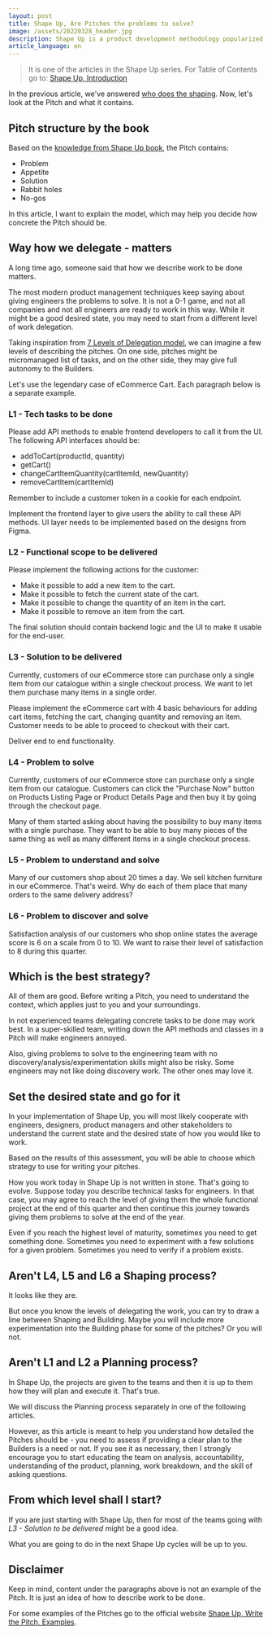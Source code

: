 ```yaml
---
layout: post
title: Shape Up, Are Pitches the problems to solve?
image: /assets/20220328_header.jpg
description: Shape Up is a product development methodology popularized thanks to Ryan Singer, a Head of Product Strategy at Basecamp. I cover the topics not entirely covered in the book to make your implementation of Shape Up much easier. 
article_language: en
---
```


> It is one of the articles in the Shape Up series. For Table of Contents go to: [Shape Up, Introduction](https://rmakara.github.io/Shape-Up-Introduction)

In the previous article, we've answered [who does the shaping](https://rmakara.github.io/Shape-Up-Who-does-the-Shaping). Now, let's look at the Pitch and what it contains.

## Pitch structure by the book

Based on the [knowledge from Shape Up book](https://basecamp.com/shapeup/1.5-chapter-06), the Pitch contains:
* Problem 
* Appetite
* Solution 
* Rabbit holes
* No-gos

In this article, I want to explain the model, which may help you decide how concrete the Pitch should be.

## Way how we delegate - matters

A long time ago, someone said that how we describe work to be done matters.

The most modern product management techniques keep saying about giving engineers the problems to solve. It is not a 0-1 game, and not all companies and not all engineers are ready to work in this way. While it might be a good desired state, you may need to start from a different level of work delegation.

Taking inspiration from [7 Levels of Delegation model](https://medium.com/@jurgenappelo/the-7-levels-of-delegation-672ec2a48103), we can imagine a few levels of describing the pitches. On one side, pitches might be micromanaged list of tasks, and on the other side, they may give full autonomy to the Builders.

Let's use the legendary case of eCommerce Cart. Each paragraph below is a separate example.

### L1 - Tech tasks to be done

Please add API methods to enable frontend developers to call it from the UI. The following API interfaces should be:
* addToCart(productId, quantity)
* getCart()
* changeCartItemQuantity(cartItemId, newQuantity)
* removeCartItem(cartItemId)

Remember to include a customer token in a cookie for each endpoint.

Implement the frontend layer to give users the ability to call these API methods. UI layer needs to be implemented based on the designs from Figma.

### L2 - Functional scope to be delivered

Please implement the following actions for the customer:
* Make it possible to add a new item to the cart.
* Make it possible to fetch the current state of the cart.
* Make it possible to change the quantity of an item in the cart.
* Make it possible to remove an item from the cart.

The final solution should contain backend logic and the UI to make it usable for the end-user.

### L3 - Solution to be delivered

Currently, customers of our eCommerce store can purchase only a single item from our catalogue within a single checkout process. We want to let them purchase many items in a single order.

Please implement the eCommerce cart with 4 basic behaviours for adding cart items, fetching the cart, changing quantity and removing an item. Customer needs to be able to proceed to checkout with their cart.

Deliver end to end functionality.

### L4 - Problem to solve

Currently, customers of our eCommerce store can purchase only a single item from our catalogue. Customers can click the "Purchase Now" button on Products Listing Page or Product Details Page and then buy it by going through the checkout page. 

Many of them started asking about having the possibility to buy many items with a single purchase. They want to be able to buy many pieces of the same thing as well as many different items in a single checkout process.

### L5 - Problem to understand and solve

Many of our customers shop about 20 times a day. We sell kitchen furniture in our eCommerce. That's weird. Why do each of them place that many orders to the same delivery address?

### L6 - Problem to discover and solve

Satisfaction analysis of our customers who shop online states the average score is 6 on a scale from 0 to 10. We want to raise their level of satisfaction to 8 during this quarter.

## Which is the best strategy?

All of them are good. Before writing a Pitch, you need to understand the context, which applies just to you and your surroundings.

In not experienced teams delegating concrete tasks to be done may work best. In a super-skilled team, writing down the API methods and classes in a Pitch will make engineers annoyed.

Also, giving problems to solve to the engineering team with no discovery/analysis/experimentation skills might also be risky. Some engineers may not like doing discovery work. The other ones may love it.

## Set the desired state and go for it

In your implementation of Shape Up, you will most likely cooperate with engineers, designers, product managers and other stakeholders to understand the current state and the desired state of how you would like to work.

Based on the results of this assessment, you will be able to choose which strategy to use for writing your pitches.

How you work today in Shape Up is not written in stone. That's going to evolve. Suppose today you describe technical tasks for engineers. In that case, you may agree to reach the level of giving them the whole functional project at the end of this quarter and then continue this journey towards giving them problems to solve at the end of the year.

Even if you reach the highest level of maturity, sometimes you need to get something done. Sometimes you need to experiment with a few solutions for a given problem. Sometimes you need to verify if a problem exists.

## Aren't L4, L5 and L6 a Shaping process?

It looks like they are. 

But once you know the levels of delegating the work, you can try to draw a line between Shaping and Building. Maybe you will include more experimentation into the Building phase for some of the pitches? Or you will not.

## Aren't L1 and L2 a Planning process?

In Shape Up, the projects are given to the teams and then it is up to them how they will plan and execute it. That's true.

We will discuss the Planning process separately in one of the following articles. 

However, as this article is meant to help you understand how detailed the Pitches should be - you need to assess if providing a clear plan to the Builders is a need or not. If you see it as necessary, then I strongly encourage you to start educating the team on analysis, accountability, understanding of the product, planning, work breakdown, and the skill of asking questions.

## From which level shall I start?

If you are just starting with Shape Up, then for most of the teams going with _L3 - Solution to be delivered_ might be a good idea. 

What you are going to do in the next Shape Up cycles will be up to you.

## Disclaimer

Keep in mind, content under the paragraphs above is not an example of the Pitch. It is just an idea of how to describe work to be done.

For some examples of the Pitches go to the official website [Shape Up, Write the Pitch, Examples](https://basecamp.com/shapeup/1.5-chapter-06#examples).
